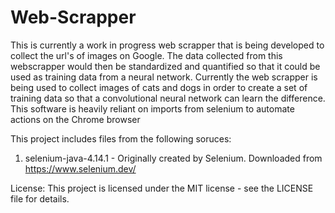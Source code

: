 # Web-Scrapper
This is currently a work in progress web scrapper that is being developed to collect the url's of images on Google. The data collected from this webscrapper would then be standardized and quantified so that it could be used as training data from a neural network. Currently the web scrapper is being used to collect images of cats and dogs in order to create a set of training data so that a convolutional neural network can learn the difference. This software is heavily reliant on imports from selenium to automate actions on the Chrome browser

This project includes files from the following soruces:
1. selenium-java-4.14.1 - Originally created by Selenium. Downloaded from https://www.selenium.dev/ 

License: This project is licensed under the MIT license - see the LICENSE file for details.
